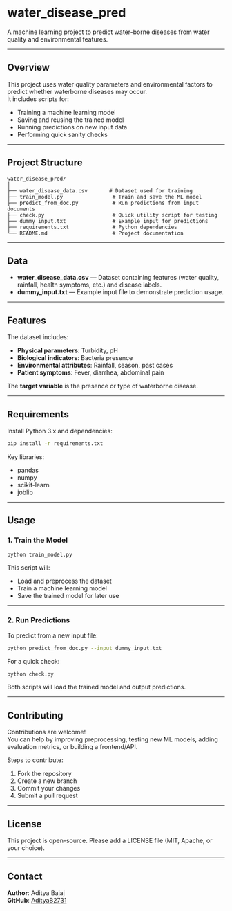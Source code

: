 # water_disease_pred

A machine learning project to predict water-borne diseases from water quality and environmental features.

---

## Overview

This project uses water quality parameters and environmental factors to predict whether waterborne diseases may occur.  
It includes scripts for:

- Training a machine learning model  
- Saving and reusing the trained model  
- Running predictions on new input data  
- Performing quick sanity checks  

---

## Project Structure

```
water_disease_pred/
│
├── water_disease_data.csv       # Dataset used for training
├── train_model.py                # Train and save the ML model
├── predict_from_doc.py           # Run predictions from input documents
├── check.py                      # Quick utility script for testing
├── dummy_input.txt               # Example input for predictions
├── requirements.txt              # Python dependencies
└── README.md                     # Project documentation
```

---

## Data

- **water_disease_data.csv** — Dataset containing features (water quality, rainfall, health symptoms, etc.) and disease labels.  
- **dummy_input.txt** — Example input file to demonstrate prediction usage.  

---

## Features

The dataset includes:

- **Physical parameters**: Turbidity, pH  
- **Biological indicators**: Bacteria presence  
- **Environmental attributes**: Rainfall, season, past cases  
- **Patient symptoms**: Fever, diarrhea, abdominal pain  

The **target variable** is the presence or type of waterborne disease.

---

## Requirements

Install Python 3.x and dependencies:

```bash
pip install -r requirements.txt
```

Key libraries:

- pandas  
- numpy  
- scikit-learn  
- joblib  

---

## Usage

### 1. Train the Model

```bash
python train_model.py
```

This script will:

- Load and preprocess the dataset  
- Train a machine learning model  
- Save the trained model for later use  

---

### 2. Run Predictions

To predict from a new input file:

```bash
python predict_from_doc.py --input dummy_input.txt
```

For a quick check:

```bash
python check.py
```

Both scripts will load the trained model and output predictions.

---

## Contributing

Contributions are welcome!  
You can help by improving preprocessing, testing new ML models, adding evaluation metrics, or building a frontend/API.

Steps to contribute:

1. Fork the repository  
2. Create a new branch  
3. Commit your changes  
4. Submit a pull request  

---

## License

This project is open-source. Please add a LICENSE file (MIT, Apache, or your choice).

---

## Contact

**Author**: Aditya Bajaj  
**GitHub**: [AdityaB2731](https://github.com/AdityaB2731)
